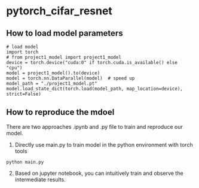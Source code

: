 # pytorch_cifar_resnet

## How to load model parameters

```
# load model
import torch
# from project1_model import project1_model
device = torch.device("cuda:0" if torch.cuda.is_available() else "cpu")
model = project1_model().to(device)
model = torch.nn.DataParallel(model)  # speed up
model_path = "./project1_model.pt"
model.load_state_dict(torch.load(model_path, map_location=device), strict=False)
```


## How to reproduce the mdoel
There are two approaches .ipynb and .py file to train and reproduce our model.

1. Directly use main.py to train model in the python environment with torch tools
```
python main.py
```
2. Based on jupyter notebook, you can intuitively train and observe the intermediate results.
